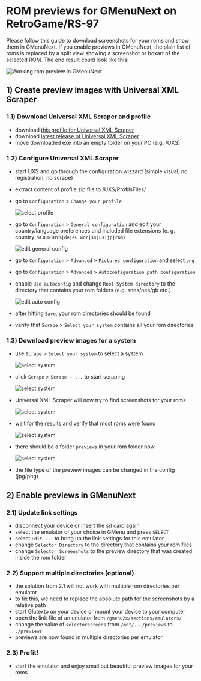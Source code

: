 # ROM previews for GMenuNext on RetroGame/RS-97

Please follow this guide to download screenshots for your roms and show them in GMenuNext. If you enable previews in GMenuNext, the plain list of roms is replaced by a split view showing a screenshot or boxart of the selected ROM. The end result could look like this:

  ![Working rom preview in GMenuNext](/screenshots/gmenunext-rom-selector.png)

## 1) Create preview images with Universal XML Scraper

### 1.1) Download Universal XML Scraper and profile

* download [this profile for Universal XML Scraper](uxs-profile-rs-97.zip?raw=true)
* download [latest release of Universal XML Scraper](https://github.com/Universal-Rom-Tools/Universal-XML-Scraper/releases)
* move downloaded exe into an empty folder on your PC (e.g. /UXS)

### 1.2) Configure Universal XML Scraper

* start UXS and go through the configuration wizzard (simple visual, no registration, no scrape)

* extract content of profile zip file to /UXS/ProfilsFiles/

* go to `Configuration` > `Change your profile`
  
  ![select profile](screenshots/uxs-profiles.png)

* go to `Configuration` > `General configuration` and edit your country/language preferences and included file extensions (e. g. country: `%COUNTRY%|de|eu|wor|ss|us|jp|cus`)

  ![edit general config](screenshots/uxs-general-config.png)

* go to `Configuration` > `Advanced` > `Pictures configuration` and select `png`

* go to `Configuration` > `Advanced` > `Autoconfiguration path configuration`

* enable `Use autoconfig` and change `Root System directory` to the directory that contains your rom folders (e.g. snes/nes/gb etc.)

  ![edit auto config](screenshots/uxs-auto-config.png)

* after hitting `Save`, your rom directories should be found

* verify that `Scrape` > `Select your system` contains all your rom directories

### 1.3) Download preview images for a system

* use `Scrape` > `Select your system` to select a system

  ![select system](screenshots/uxs-systems.png)

* click `Scrape` > `Scrape - ...` to start scraping

  ![select system](screenshots/uxs-scrape-start.png)

* Universal XML Scraper will now try to find screenshots for your roms
    
  ![select system](screenshots/uxs-scrape-running.png)

* wait for the results and verify that most roms were found

  ![select system](screenshots/uxs-scrape-done.png)
  
* there should be a folder `previews` in your rom folder now

  ![select system](screenshots/uxs-directories.png)

* the file type of the preview images can be changed in the config (jpg/png)

## 2) Enable previews in GMenuNext

### 2.1) Update link settings

* disconnect your device or insert the sd card again
* select the emulator of your choice in GMenu and press `SELECT`
* select `Edit ...` to bring up the link settings for this emulator
* change `Selector Directory` to the directory that contains your rom files
* change `Selector Screenshots` to the preview directory that was created inside the rom folder

### 2.2) Support multiple directories (optional)

* the solution from 2.1 will not work with multiple rom directories per emulator
* to fix this, we need to replace the absolute path for the screenshots by a relative path
* start Glutexto on your device or mount your device to your computer
* open the link file of an enulator from `/gmenu2x/sections/emulators/`
* change the value of `selectorscreens` from `/mnt/.../previews` to `./previews`
* previews are now found in multiple directories per emulator

### 2.3) Profit!

* start the emulator and enjoy small but beautiful preview images for your roms
